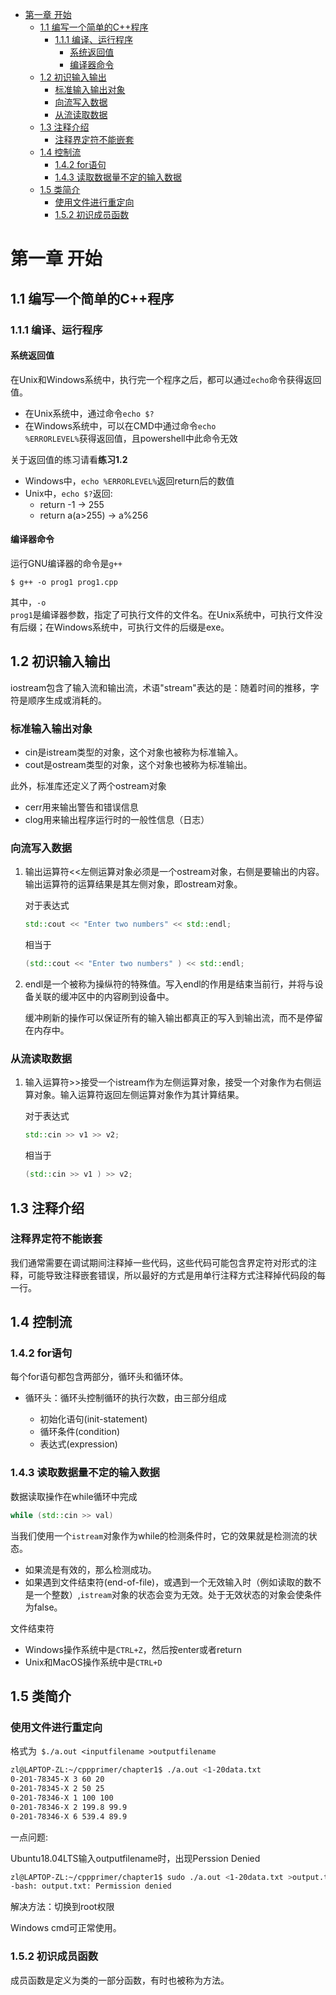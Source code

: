 <!-- TOC -->

- [第一章 开始](#第一章-开始)
    - [1.1 编写一个简单的C++程序](#11-编写一个简单的c程序)
        - [1.1.1 编译、运行程序](#111-编译运行程序)
            - [系统返回值](#系统返回值)
            - [编译器命令](#编译器命令)
    - [1.2 初识输入输出](#12-初识输入输出)
        - [标准输入输出对象](#标准输入输出对象)
        - [向流写入数据](#向流写入数据)
        - [从流读取数据](#从流读取数据)
    - [1.3 注释介绍](#13-注释介绍)
        - [注释界定符不能嵌套](#注释界定符不能嵌套)
    - [1.4 控制流](#14-控制流)
        - [1.4.2 for语句](#142-for语句)
        - [1.4.3 读取数据量不定的输入数据](#143-读取数据量不定的输入数据)
    - [1.5 类简介](#15-类简介)
        - [使用文件进行重定向](#使用文件进行重定向)
        - [1.5.2 初识成员函数](#152-初识成员函数)

<!-- /TOC -->

# 第一章 开始

## 1.1 编写一个简单的C++程序

### 1.1.1 编译、运行程序

#### 系统返回值

在Unix和Windows系统中，执行完一个程序之后，都可以通过<code>echo</code>命令获得返回值。

- 在Unix系统中，通过命令<code>echo $?</code>
- 在Windows系统中，可以在CMD中通过命令<code>echo %ERRORLEVEL%</code>获得返回值，且powershell中此命令无效

关于返回值的练习请看**练习1.2**

- Windows中，<code>echo %ERRORLEVEL%</code>返回return后的数值
- Unix中，<code>echo $?</code>返回:
    - return -1 -> 255
    - return a(a>255)  -> a%256 

#### 编译器命令

运行GNU编译器的命令是<code>g++</code>

```
$ g++ -o prog1 prog1.cpp
```
其中，<code>-o prog1</code>是编译器参数，指定了可执行文件的文件名。在Unix系统中，可执行文件没有后缀；在Windows系统中，可执行文件的后缀是exe。

## 1.2 初识输入输出

iostream包含了输入流和输出流，术语"stream"表达的是：随着时间的推移，字符是顺序生成或消耗的。

### 标准输入输出对象

- cin是istream类型的对象，这个对象也被称为标准输入。
- cout是ostream类型的对象，这个对象也被称为标准输出。

此外，标准库还定义了两个ostream对象

- cerr用来输出警告和错误信息
- clog用来输出程序运行时的一般性信息（日志）

### 向流写入数据

1. 输出运算符<<左侧运算对象必须是一个ostream对象，右侧是要输出的内容。
   输出运算符的运算结果是其左侧对象，即ostream对象。
   
   对于表达式
   ```cpp
   std::cout << "Enter two numbers" << std::endl; 
   ```
   相当于
   ```cpp
   (std::cout << "Enter two numbers" ) << std::endl;
   ```

2. endl是一个被称为操纵符的特殊值。写入endl的作用是结束当前行，并将与设备关联的缓冲区中的内容刷到设备中。
   
   缓冲刷新的操作可以保证所有的输入输出都真正的写入到输出流，而不是停留在内存中。

### 从流读取数据

1. 输入运算符>>接受一个istream作为左侧运算对象，接受一个对象作为右侧运算对象。输入运算符返回左侧运算对象作为其计算结果。
   
   对于表达式
   ```cpp
   std::cin >> v1 >> v2;
   ```
   相当于
   ```cpp
   (std::cin >> v1 ) >> v2;
   ```

## 1.3 注释介绍

### 注释界定符不能嵌套

我们通常需要在调试期间注释掉一些代码，这些代码可能包含界定符对形式的注释，可能导致注释嵌套错误，所以最好的方式是用单行注释方式注释掉代码段的每一行。

## 1.4 控制流

### 1.4.2 for语句

每个for语句都包含两部分，循环头和循环体。

- 循环头：循环头控制循环的执行次数，由三部分组成
  
    - 初始化语句(init-statement)
    - 循环条件(condition)
    - 表达式(expression)

### 1.4.3 读取数据量不定的输入数据

数据读取操作在while循环中完成

```cpp
while (std::cin >> val)
```

当我们使用一个<code>istream</code>对象作为while的检测条件时，它的效果就是检测流的状态。

- 如果流是有效的，那么检测成功。
- 如果遇到文件结束符(end-of-file)，或遇到一个无效输入时（例如读取的数不是一个整数）,<code>istream</code>对象的状态会变为无效。处于无效状态的对象会使条件为false。

文件结束符

- Windows操作系统中是<code>CTRL+Z</code>，然后按enter或者return
- Unix和MacOS操作系统中是<code>CTRL+D</code>

## 1.5 类简介

### 使用文件进行重定向

格式为<code> $./a.out \<inputfilename \>outputfilename </code>

```bash
zl@LAPTOP-ZL:~/cppprimer/chapter1$ ./a.out <1-20data.txt
0-201-78345-X 3 60 20
0-201-78345-X 2 50 25
0-201-78346-X 1 100 100
0-201-78346-X 2 199.8 99.9
0-201-78346-X 6 539.4 89.9
```

一点问题:

Ubuntu18.04LTS输入outputfilename时，出现Perssion Denied

```bash
zl@LAPTOP-ZL:~/cppprimer/chapter1$ sudo ./a.out <1-20data.txt >output.txt
-bash: output.txt: Permission denied
```

解决方法：切换到root权限

Windows cmd可正常使用。

### 1.5.2 初识成员函数

成员函数是定义为类的一部分函数，有时也被称为方法。